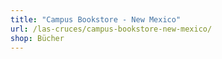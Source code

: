 ```yaml
---
title: "Campus Bookstore - New Mexico"
url: /las-cruces/campus-bookstore-new-mexico/
shop: Bücher
---
```

